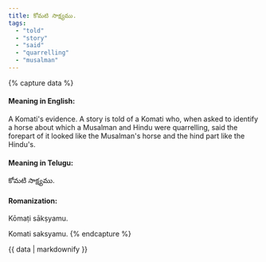```yaml
---
title: కోమటి సాక్ష్యము.
tags:
  - "told"
  - "story"
  - "said"
  - "quarrelling"
  - "musalman"
---
```


{% capture data %}
#### Meaning in English:
A Komati's evidence.
A story is told of a Komati who, when asked to identify a horse about which a Musalman and Hindu were quarrelling, said the forepart of it looked like the Musalman's horse and the hind part like the Hindu's.

#### Meaning in Telugu:
కోమటి సాక్ష్యము.

#### Romanization:
Kōmaṭi sākṣyamu.

Komati saksyamu.
{% endcapture %}

{{ data | markdownify }}

